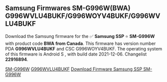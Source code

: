 <h2>Samsung Firmwares SM-G996W(BWA) G996WVLU4BUKF/G996WOYV4BUKF/G996WVLU4BUKF</h2>
Download the Samsung firmware for the ✅ <strong>Samsung SSP </strong> ⭐ <strong>SM-G996W</strong> with product code <strong>BWA</strong> <strong> from Canada</strong>. This firmware has version number PDA <strong>G996WVLU4BUKF</strong> and CSC G996WOYV4BUKF. The operating system of this firmware is Android S , with build date 2021-12-06. Changelist <strong>22916894</strong>.


[SM-G996W](https://samfirm.shop/samsung/model/SM-G996W)
[G996WVLU4BUKF](https://samfirm.shop/samsung/pda/G996WVLU4BUKF)
[Download Firmware Samsung SSP SM-G996W](https://samfirm.shop/samsung/firmware/480322)
